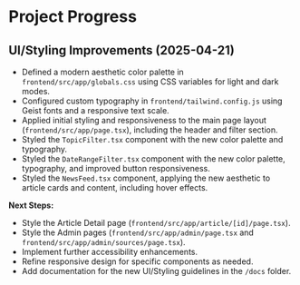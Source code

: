# Project Progress

## UI/Styling Improvements (2025-04-21)

- Defined a modern aesthetic color palette in `frontend/src/app/globals.css` using CSS variables for light and dark modes.
- Configured custom typography in `frontend/tailwind.config.js` using Geist fonts and a responsive text scale.
- Applied initial styling and responsiveness to the main page layout (`frontend/src/app/page.tsx`), including the header and filter section.
- Styled the `TopicFilter.tsx` component with the new color palette and typography.
- Styled the `DateRangeFilter.tsx` component with the new color palette, typography, and improved button responsiveness.
- Styled the `NewsFeed.tsx` component, applying the new aesthetic to article cards and content, including hover effects.

**Next Steps:**

- Style the Article Detail page (`frontend/src/app/article/[id]/page.tsx`).
- Style the Admin pages (`frontend/src/app/admin/page.tsx` and `frontend/src/app/admin/sources/page.tsx`).
- Implement further accessibility enhancements.
- Refine responsive design for specific components as needed.
- Add documentation for the new UI/Styling guidelines in the `/docs` folder.

